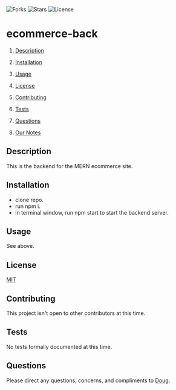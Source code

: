 ![Forks](https://img.shields.io/github/forks/AllAroundD/ecommerce-back) ![Stars](https://img.shields.io/github/stars/AllAroundD/ecommerce-back) ![License](https://img.shields.io/github/license/AllAroundD/ecommerce-back)

# ecommerce-back

1. [Description](#toc-desc)

2. [Installation](#toc-install)

3. [Usage](#toc-usage)

4. [License](#toc-license)

5. [Contributing](#toc-contrib)

6. [Tests](#toc-tests)

7. [Questions](#toc-contact)

8. [Our Notes](#notes)

<a id='toc-desc'></a>

## Description

This is the backend for the MERN ecommerce site.

<a id='toc-install'></a>

## Installation

- clone repo.
- run npm i.
- in terminal window, run npm start to start the backend server.

<a id='toc-usage'></a>

## Usage

See above.

<a id='toc-license'></a>

## License

[MIT](LICENSE)

<a id='toc-contrib'></a>

## Contributing

This project isn't open to other contributors at this time.

<a id='toc-tests'></a>

## Tests

No tests formally documented at this time.

<a id='toc-contact'></a>

## Questions

Please direct any questions, concerns, and compliments to [Doug](https://github.com/AllAroundD/).
